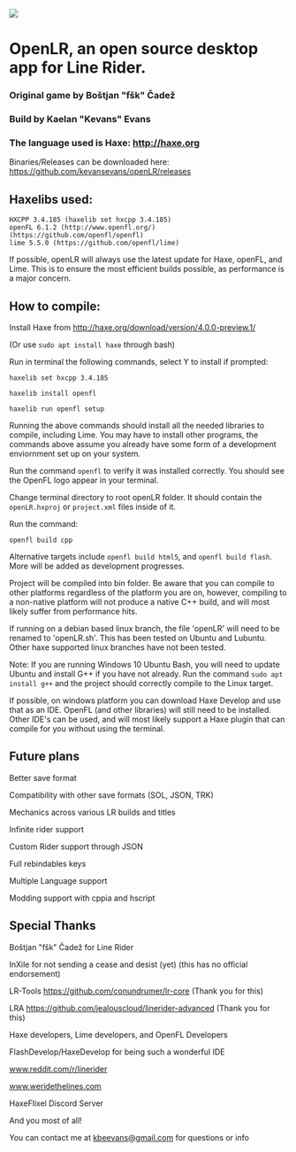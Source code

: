 ![](http://i.imgur.com/tfI0Lk2.gif)

# OpenLR, an open source desktop app for Line Rider.

### Original game by Boštjan "fšk" Čadež

### Build by Kaelan "Kevans" Evans

### The language used is Haxe: http://haxe.org
	
Binaries/Releases can be downloaded here: https://github.com/kevansevans/openLR/releases

## Haxelibs used:
	
	HXCPP 3.4.185 (haxelib set hxcpp 3.4.185)
	openFL 6.1.2 (http://www.openfl.org/) (https://github.com/openfl/openfl)
	lime 5.5.0 (https://github.com/openfl/lime)
	
If possible, openLR will always use the latest update for Haxe, openFL, and Lime. This is to ensure the most efficient builds possible, as performance is a major concern.
	
## How to compile:
	
Install Haxe from http://haxe.org/download/version/4.0.0-preview.1/

(Or use `sudo apt install haxe` through bash)
	
Run in terminal the following commands, select Y to install if prompted:
	
	haxelib set hxcpp 3.4.185
	
	haxelib install openfl
	
	haxelib run openfl setup
	
Running the above commands should install all the needed libraries to compile, including Lime. You may have to install other
programs, the commands above assume you already have some form of a development enviornment set up on your system.

Run the command `openfl` to verify it was installed correctly. You should see the OpenFL logo appear in your terminal.

Change terminal directory to root openLR folder. It should contain the `openLR.hxproj` or `project.xml` files inside of it.

Run the command:
	
	openfl build cpp
	
Alternative targets include `openfl build html5`, and `openfl build flash`. More will be added as development progresses.
	
Project will be compiled into bin folder. Be aware that you can compile to other platforms regardless of the platform you are on,
however, compiling to a non-native platform will not produce a native C++ build, and will most likely suffer from performance hits.

If running on a debian based linux branch, the file 'openLR' will need to be renamed to 'openLR.sh'. This has been tested on Ubuntu and Lubuntu. Other haxe supported linux branches have not been tested.

Note: If you are running Windows 10 Ubuntu Bash, you will need to update Ubuntu and install G++ if you have not already. 
Run the command `sudo apt install g++` and the project should correctly compile to the Linux target.

If possible, on windows platform you can download Haxe Develop and use that as an IDE. OpenFL (and other libraries) will still need to be installed. Other IDE's can be used, and will most likely support a Haxe plugin that can compile for you without using the terminal.

## Future plans

Better save format

Compatibility with other save formats (SOL, JSON, TRK)

Mechanics across various LR builds and titles

Infinite rider support

Custom Rider support through JSON

Full rebindables keys

Multiple Language support

Modding support with cppia and hscript

## Special Thanks

Boštjan "fšk" Čadež for Line Rider

InXile for not sending a cease and desist (yet) (this has no official endorsement)

LR-Tools https://github.com/conundrumer/lr-core (Thank you for this)

LRA https://github.com/jealouscloud/linerider-advanced (Thank you for this)

Haxe developers, Lime developers, and OpenFL Developers

FlashDevelop/HaxeDevelop for being such a wonderful IDE

www.reddit.com/r/linerider

www.weridethelines.com

HaxeFlixel Discord Server

And you most of all!

You can contact me at kbeevans@gmail.com for questions or info